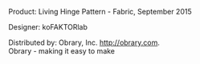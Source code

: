 Product: Living Hinge Pattern - Fabric, September 2015

Designer: koFAKTORlab


Distributed by:  Obrary, Inc.  http://obrary.com.  
Obrary - making it easy to make